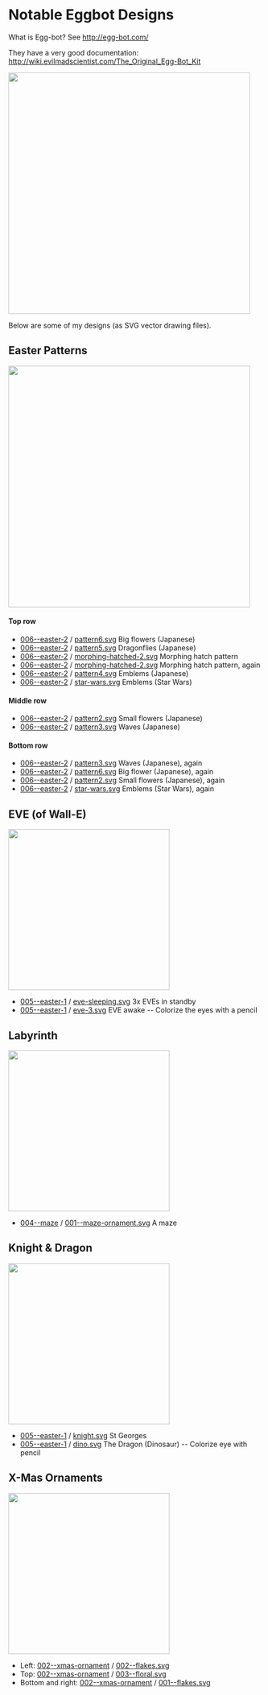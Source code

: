# Notable Eggbot Designs

What is Egg-bot? See http://egg-bot.com/

They have a very good documentation: http://wiki.evilmadscientist.com/The_Original_Egg-Bot_Kit

<img src="https://github.com/pbauermeister/DIY/blob/master/eggbot/photos/eggbot.jpg?raw=true" width="480">

Below are some of my designs (as SVG vector drawing files).

## Easter Patterns

<img src="https://github.com/pbauermeister/DIY/blob/master/eggbot/photos/easter3.jpg?raw=true" width="480">

#### Top row
- [006--easter-2](006--easter-2/) / [pattern6.svg](006--easter-2/pattern6.svg) Big flowers (Japanese)
- [006--easter-2](006--easter-2/) / [pattern5.svg](006--easter-2/pattern5.svg) Dragonflies (Japanese)
- [006--easter-2](006--easter-2/) / [morphing-hatched-2.svg](006--easter-2/morphing-hatched-2.svg) Morphing hatch pattern
- [006--easter-2](006--easter-2/) / [morphing-hatched-2.svg](006--easter-2/morphing-hatched-2.svg) Morphing hatch pattern, again
- [006--easter-2](006--easter-2/) / [pattern4.svg](006--easter-2/pattern4.svg) Emblems (Japanese)
- [006--easter-2](006--easter-2/) / [star-wars.svg](006--easter-2/star-wars.svg) Emblems (Star Wars)

#### Middle row
- [006--easter-2](006--easter-2/) / [pattern2.svg](006--easter-2/pattern2.svg) Small flowers (Japanese)
- [006--easter-2](006--easter-2/) / [pattern3.svg](006--easter-2/pattern3.svg) Waves (Japanese)

#### Bottom row
- [006--easter-2](006--easter-2/) / [pattern3.svg](006--easter-2/pattern3.svg) Waves (Japanese), again
- [006--easter-2](006--easter-2/) / [pattern6.svg](006--easter-2/pattern6.svg) Big flower (Japanese), again
- [006--easter-2](006--easter-2/) / [pattern2.svg](006--easter-2/pattern2.svg) Small flowers (Japanese), again
- [006--easter-2](006--easter-2/) / [star-wars.svg](006--easter-2/star-wars.svg) Emblems (Star Wars), again

## EVE (of Wall-E)

<img src="https://github.com/pbauermeister/DIY/blob/master/eggbot/photos/eves.jpg?raw=true" width="320">

- [005--easter-1](005--easter-1/) / [eve-sleeping.svg](005--easter-1/eve-sleeping.svg) 3x EVEs in standby 
- [005--easter-1](005--easter-1/) / [eve-3.svg](005--easter-1/eve-3.svg) EVE awake -- Colorize the eyes with a pencil

## Labyrinth

<img src="https://github.com/pbauermeister/DIY/blob/master/eggbot/photos/labyrinth.jpg?raw=true" width="320">

- [004--maze](004--maze/) / [001--maze-ornament.svg](004--maze/001--maze-ornament.svg) A maze

## Knight & Dragon

<img src="https://github.com/pbauermeister/DIY/blob/master/eggbot/photos/st-georges+dragon.jpg?raw=true" width="320">

- [005--easter-1](005--easter-1/) / [knight.svg](005--easter-1/knight.svg) St Georges
- [005--easter-1](005--easter-1/) / [dino.svg](005--easter-1/dino.svg) The Dragon (Dinosaur) -- Colorize eye with pencil

## X-Mas Ornaments

<img src="https://github.com/pbauermeister/DIY/blob/master/eggbot/photos/xmas.jpg?raw=true" width="320">

- Left: [002--xmas-ornament](002--xmas-ornament/) / [002--flakes.svg](002--xmas-ornament/002--flakes.svg)
- Top: [002--xmas-ornament](002--xmas-ornament/) / [003--floral.svg](002--xmas-ornament/003--floral.svg)
- Bottom and right: [002--xmas-ornament](002--xmas-ornament/) / [001--flakes.svg](002--xmas-ornament/001--flakes.svg)
